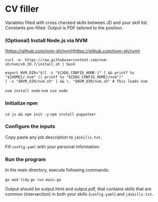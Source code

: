 

# CV filler

Variables filled with cross checked skills between JD and your skill list. Constants pre-filled. Output is PDF tailored to the position.

### (Optional) Install Node.js via NVM

[https://github.com/nvm-sh/nvm](https://github.com/nvm-sh/nvm)


`curl -o- https://raw.githubusercontent.com/nvm-sh/nvm/v0.39.7/install.sh | bash`

```
export NVM_DIR="$([ -z "${XDG_CONFIG_HOME-}" ] && printf %s "${HOME}/.nvm" || printf %s "${XDG_CONFIG_HOME}/nvm")"
[ -s "$NVM_DIR/nvm.sh" ] && \. "$NVM_DIR/nvm.sh" # This loads nvm
```

`nvm install node`
`nvm use node`


### Initialize npm

`cd js && npm init -y`
`npm install puppeteer`


### Configure the inputs

Copy paste any job description to `jdskills.txt`.

Fill `config.yaml` with your personal information.

### Run the program

In the main directory, execute following commands:

`go mod tidy`
`go run main.go`

Output should be output.html and output.pdf, that contains skills that are common (intersection) in both your skills (`config.yaml`) and `jdskills.txt`.